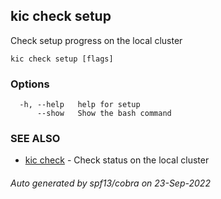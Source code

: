 ## kic check setup

Check setup progress on the local cluster

```
kic check setup [flags]
```

### Options

```
  -h, --help   help for setup
      --show   Show the bash command
```

### SEE ALSO

* [kic check](kic_check.md)	 - Check status on the local cluster

###### Auto generated by spf13/cobra on 23-Sep-2022
